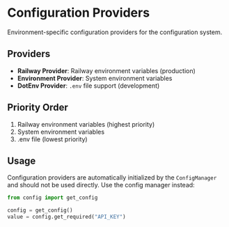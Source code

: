 # Configuration Providers

Environment-specific configuration providers for the configuration system.

## Providers

- **Railway Provider**: Railway environment variables (production)
- **Environment Provider**: System environment variables
- **DotEnv Provider**: `.env` file support (development)

## Priority Order

1. Railway environment variables (highest priority)
2. System environment variables
3. .env file (lowest priority)

## Usage

Configuration providers are automatically initialized by the `ConfigManager` and should not be used directly. Use the config manager instead:

```python
from config import get_config

config = get_config()
value = config.get_required("API_KEY")
```